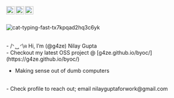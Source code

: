 <a href="https://www.instagram.com/gnilay_/">
  <img align="left" alt="Nilay's Instagram" width="22px" src="https://raw.githubusercontent.com/hussainweb/hussainweb/main/icons/instagram.png" />
</a>
<a href="https://twitter.com/guptanilay1">
  <img align="left" alt="Nilay Gupta | Twitter" width="22px" src="https://imgs.search.brave.com/dRbpdO_Wcdu-XtM2uZyc1VWgL0JRQ0FgrdBWoQAkzJA/rs:fit:860:0:0:0/g:ce/aHR0cHM6Ly9mcmVl/cG5nbG9nby5jb20v/aW1hZ2VzL2FsbF9p/bWcvMTY5MTgzMjU4/MXR3aXR0ZXIteC1p/Y29uLXBuZy5wbmc" />
</a>
<a href="https://www.linkedin.com/in/nilay-gupta-3003/">
  <img align="left" alt="Nilay Gupta" width="22px" src="https://imgs.search.brave.com/70FzGCRqugSigDxF9ZwLkxhshSoJWi5xpiFZgPolY4k/rs:fit:860:0:0:0/g:ce/aHR0cHM6Ly91cGxv/YWQud2lraW1lZGlh/Lm9yZy93aWtpcGVk/aWEvY29tbW9ucy84/LzgxL0xpbmtlZElu/X2ljb24uc3Zn" />
</a>
<br>
<br>

![cat-typing-fast-tx7kpqad2hq3c6yk](https://github.com/user-attachments/assets/809c02c8-07cd-4b92-8eb8-7c38bfb585f9)

<br>
- /ᐠ ̥  ̮  ̥ ᐟ\ฅ Hi, I’m (@g4ze) Nilay Gupta
<br>
- Checkout my latest OSS project @ [g4ze.github.io/byoc/](https://g4ze.github.io/byoc/)

- Making sense out of dumb computers
<br>
- Check profile to reach out; email nilayguptaforwork@gmail.com

